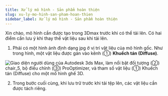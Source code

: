 ```yaml
---
title: Xử lý mô hình - Sản phẩm hoàn thiện
slug: xu-ly-mo-hinh-san-pham-hoan-thien
sidebar_label: Xử lý mô hình - Sản phẩm hoàn thiện
---
```


Xin chào, mô hình cần được tạo trong 3Dmax trước khi có thể tải lên. Có hai điểm cần lưu ý khi thay thế vật liệu sau khi tải lên.

1. Phải có một hình ảnh định dạng jpg ở vị trí vật liệu của mô hình gốc. Như trong hình, một vật liệu được gán vào kênh (①) **Khuếch tán (Diffuse)**.

![Giao diện người dùng của Autodesk 3ds Max, làm nổi bật đối tượng (②) chair_5, bộ điều chỉnh (③) ProOptimizer, và tham số vật liệu (①) Khuếch tán (Diffuse) cho một mô hình ghế 3D.](https://storage.googleapis.com/jegavn_kb/images/54a7d0cc-1e5d-4894-918e-c689270800bb.png)

2. Trong bước cuối cùng, khi lưu trữ trước khi tải tệp lên, các vật liệu cần được tách riêng.